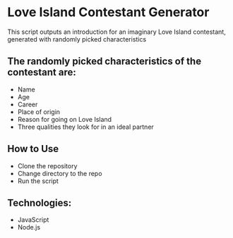 # Love Island Contestant Generator
This script outputs an introduction for an imaginary Love Island contestant, generated with randomly picked characteristics

## The randomly picked characteristics of the contestant are:
- Name
- Age
- Career
- Place of origin
- Reason for going on Love Island
- Three qualities they look for in an ideal partner

## How to Use
- Clone the repository
- Change directory to the repo
- Run the script

## Technologies:
- JavaScript
- Node.js